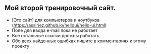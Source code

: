 ## Мой второй тренировочный сайт.

- [Это сайт] для компьютеров и ноутбуков (https://assiriez.github.io/helloui/hello-ui.html)
- Поле для ввода e-mail пока не работает
- Все остальные ссылки должны работать
- Обо всех найденных ошибках пишите в комментариях к этому проекту
